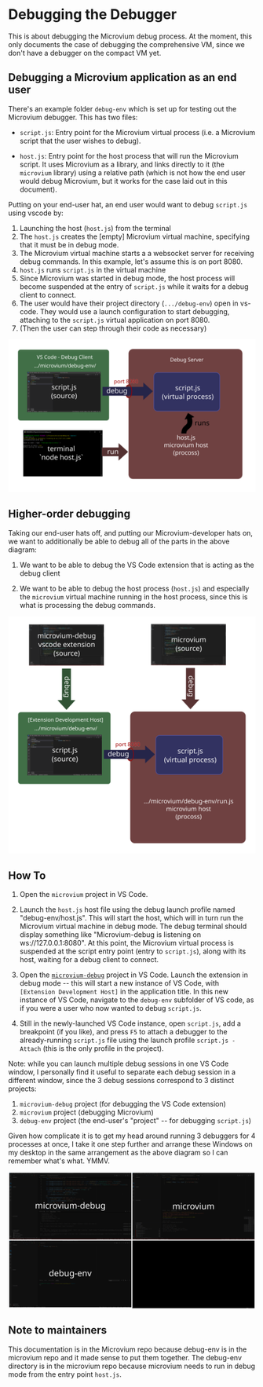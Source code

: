# Debugging the Debugger

This is about debugging the Microvium debug process. At the moment, this only documents the case of debugging the comprehensive VM, since we don't have a debugger on the compact VM yet.

## Debugging a Microvium application as an end user

There's an example folder `debug-env` which is set up for testing out the Microvium debugger. This has two files:

  - `script.js`: Entry point for the Microvium virtual process (i.e. a Microvium script that the user wishes to debug).

  - `host.js`: Entry point for the host process that will run the Microvium script. It uses Microvium as a library, and links directly to it (the `microvium` library) using a relative path (which is not how the end user would debug Microvium, but it works for the case laid out in this document).

Putting on your end-user hat, an end user would want to debug `script.js` using vscode by:

  1. Launching the host (`host.js`) from the terminal
  2. The `host.js` creates the [empty] Microvium virtual machine, specifying that it must be in debug mode.
  3. The Microvium virtual machine starts a a websocket server for receiving debug commands. In this example, let's assume this is on port 8080.
  4. `host.js` runs `script.js` in the virtual machine
  5. Since Microvium was started in debug mode, the host process will become suspended at the entry of `script.js` while it waits for a debug client to connect.
  6. The user would have their project directory (`.../debug-env`) open in vs-code. They would use a launch configuration to start debugging, attaching to the `script.js` virtual application on port 8080.
  7. (Then the user can step through their code as necessary)

![../images/debugging-the-debugger/diagram1.svg](../images/debugging-the-debugger/diagram1.svg)

## Higher-order debugging

Taking our end-user hats off, and putting our Microvium-developer hats on, we want to additionally be able to debug all of the parts in the above diagram:

  1. We want to be able to debug the VS Code extension that is acting as the debug client

  2. We want to be able to debug the host process (`host.js`) and especially the `microvium` virtual machine running in the host process, since this is what is processing the debug commands.

![../images/debugging-the-debugger/diagram2.svg](../images/debugging-the-debugger/diagram2.svg)

## How To

  1. Open the `microvium` project in VS Code.

  2. Launch the `host.js` host file using the debug launch profile named "debug-env/host.js". This will start the host, which will in turn run the Microvium virtual machine in debug mode. The debug terminal should display something like "Microvium-debug is listening on ws://127.0.0.1:8080". At this point, the Microvium virtual process is suspended at the script entry point (entry to `script.js`), along with its host, waiting for a debug client to connect.

  3. Open the [`microvium-debug`](https://github.com/coder-mike/microvium-debug) project in VS Code. Launch the extension in debug mode -- this will start a new instance of VS Code, with `[Extension Development Host]` in the application title. In this new instance of VS Code, navigate to the `debug-env` subfolder of VS code, as if you were a user who now wanted to debug `script.js`.

  4. Still in the newly-launched VS Code instance, open `script.js`, add a breakpoint (if you like), and press `F5` to attach a debugger to the already-running `script.js` file using the launch profile `script.js - Attach` (this is the only profile in the project).

Note: while you can launch multiple debug sessions in one VS Code window, I personally find it useful to separate each debug session in a different window, since the 3 debug sessions correspond to 3 distinct projects:

  1. `microvium-debug` project (for debugging the VS Code extension)
  2. `microvium` project (debugging Microvium)
  3. `debug-env` project (the end-user's "project" -- for debugging `script.js`)

Given how complicate it is to get my head around running 3 debuggers for 4 processes at once, I take it one step further and arrange these Windows on my desktop in the same arrangement as the above diagram so I can remember what's what. YMMV.

![../images/debugging-the-debugger/diagram3.svg](../images/debugging-the-debugger/diagram3.svg)

## Note to maintainers

This documentation is in the Microvium repo because debug-env is in the microvium repo and it made sense to put them together. The debug-env directory is in the microvium repo because microvium needs to run in debug mode from the entry point `host.js`.